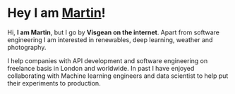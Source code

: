 # Hey I am [Martin](https://visgean.me)!

Hi, **I am Martin**, but I go by **Visgean on the internet**. Apart from software engineering I am interested in renewables, deep learning, weather and photography.

I help companies with API development and software engineering on freelance basis in London and worldwide. In past I have enjoyed collaborating with Machine learning engineers and data scientist to help put their experiments to production.
